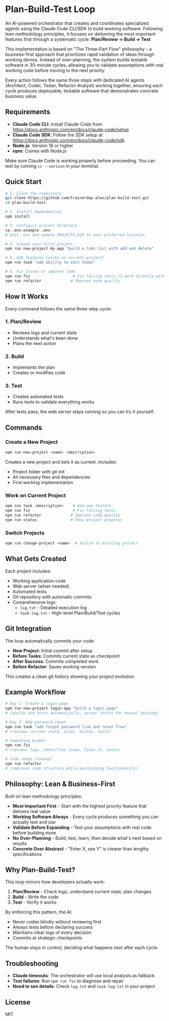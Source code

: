 # Plan-Build-Test Loop

An AI-powered orchestrator that creates and coordinates specialized agents using the Claude Code CLI/SDK to build working software. Following lean methodology principles, it focuses on delivering the most important features first through a systematic cycle: **Plan/Review → Build → Test**

This implementation is based on "The Three-Part Flow" philosophy - a business-first approach that prioritizes rapid validation of ideas through working demos. Instead of over-planning, the system builds testable software in 30-minute cycles, allowing you to validate assumptions with real working code before moving to the next priority.

Every action follows the same three steps with dedicated AI agents (Architect, Coder, Tester, Refactor Analyst) working together, ensuring each cycle produces deployable, testable software that demonstrates concrete business value.

## Requirements

- **Claude Code CLI**: Install Claude Code from https://docs.anthropic.com/en/docs/claude-code/setup
- **Claude Code SDK**: Follow the SDK setup at https://docs.anthropic.com/en/docs/claude-code/sdk
- **Node.js**: Version 18 or higher
- **npm**: Comes with Node.js

Make sure Claude Code is working properly before proceeding. You can test by running `cc --version` in your terminal.

## Quick Start

```bash
# 1. Clone the repository
git clone https://github.com/trainerday-alex/plan-build-test.git
cd plan-build-test

# 2. Install dependencies
npm install

# 3. Configure project directory
cp .env.example .env
# Edit .env and update PROJECTS_DIR to your preferred location

# 4. Create your first project
npm run new-project my-app "build a todo list with add and delete"

# 5. Add features (works on current project)
npm run task "add ability to edit todos"

# 6. Fix issues or improve code
npm run fix                   # Fix failing tests (I work directly with Claude Code on this part)
npm run refactor             # Improve code quality
```

## How It Works

Every command follows the same three-step cycle:

### 1. Plan/Review
- Reviews logs and current state
- Understands what's been done
- Plans the next action

### 2. Build
- Implements the plan
- Creates or modifies code

### 3. Test
- Creates automated tests
- Runs tests to validate everything works

After tests pass, the web server stays running so you can try it yourself.

## Commands

### Create a New Project
```bash
npm run new-project <name> <description>
```
Creates a new project and sets it as current. Includes:
- Project folder with git init
- All necessary files and dependencies
- First working implementation

### Work on Current Project
```bash
npm run task <description>    # Add new feature
npm run fix                   # Fix failing tests
npm run refactor             # Improve code quality
npm run status               # Show project progress
```

### Switch Projects
```bash
npm run change-project <name>  # Switch to existing project
```

## What Gets Created

Each project includes:
- Working application code
- Web server (when needed)
- Automated tests
- Git repository with automatic commits
- Comprehensive logs:
  - `log.txt` - Detailed execution log
  - `task-log.txt` - High-level Plan/Build/Test cycles

## Git Integration

The loop automatically commits your code:
- **New Project**: Initial commit after setup
- **Before Tasks**: Commits current state as checkpoint
- **After Success**: Commits completed work
- **Before Refactor**: Saves working version

This creates a clean git history showing your project evolution.

## Example Workflow

```bash
# Day 1: Create a login page
npm run new-project login-app "build a login page"
# (builds and tests automatically, server starts for manual testing)

# Day 2: Add password reset
npm run task "add forgot password link and reset flow"
# (reviews current state, plans, builds, tests)

# Something broke?
npm run fix
# (reviews logs, identifies issue, fixes it, tests)

# Code needs cleanup?
npm run refactor
# (improves code structure while maintaining functionality)
```

## Philosophy: Lean & Business-First

Built on lean methodology principles:
- **Most Important First** - Start with the highest priority feature that delivers real value
- **Working Software Always** - Every cycle produces something you can actually test and use
- **Validate Before Expanding** - Test your assumptions with real code before building more
- **No Over-Planning** - Build, test, learn, then decide what's next based on results
- **Concrete Over Abstract** - "Enter X, see Y" is clearer than lengthy specifications

## Why Plan-Build-Test?

This loop mirrors how developers actually work:

1. **Plan/Review** - Check logs, understand current state, plan changes
2. **Build** - Write the code
3. **Test** - Verify it works

By enforcing this pattern, the AI:
- Never codes blindly without reviewing first
- Always tests before declaring success
- Maintains clear logs of every decision
- Commits at strategic checkpoints

The human stays in control, deciding what happens next after each cycle.

## Troubleshooting

- **Claude timeouts**: The orchestrator will use local analysis as fallback
- **Test failures**: Run `npm run fix` to diagnose and repair
- **Need to see details**: Check `log.txt` and `task-log.txt` in your project

## License

MIT
